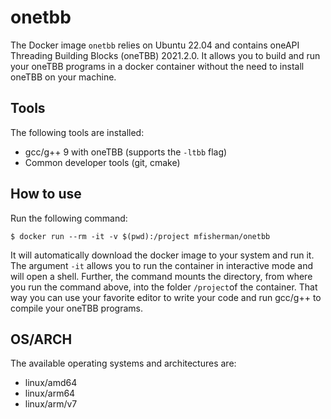 # onetbb
The Docker image `onetbb` relies on Ubuntu 22.04 and contains oneAPI Threading Building Blocks (oneTBB) 2021.2.0.
It allows you to build and run your oneTBB programs in a docker container without the need to install oneTBB on your machine.

## Tools
The following tools are installed:
- gcc/g++ 9 with oneTBB (supports the `-ltbb` flag)
- Common developer tools (git, cmake)

## How to use
Run the following command:
```
$ docker run --rm -it -v $(pwd):/project mfisherman/onetbb
```
It will automatically download the docker image to your system and run it.
The argument `-it` allows you to run the container in interactive mode and will open a shell.
Further, the command mounts the directory, from where you run the command above, into the folder `/project`of the container.
That way you can use your favorite editor to write your code and run gcc/g++ to compile your oneTBB programs.

## OS/ARCH
The available operating systems and architectures are:

- linux/amd64
- linux/arm64
- linux/arm/v7
